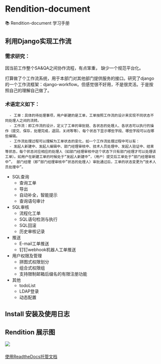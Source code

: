 # Rendition-document
:books: Rendition-document 学习手册

## 利用Django实现工作流

### 需求研究：
因当前工作整个SA&QA之间协作流程，有点笨重， 缺少一个规范平台化。

打算做了个工作流系统，用于本部门对其他部门提供服务的接口。研究了django的一个工作流框架：django-workflow。但感觉很不好用，不是很灵活。于是按照自己的理解自己做了。

### 术语定义如下：

```
  - 工单：具体的待处理事项，用户新建的是工单，工单按照工作流的设计来实现不同状态不同处理人之间的流转。
  - 工作流：即工作流的设计，定义了工单的审批链、各状态的处理人、各状态可以执行的操作（提交、保存，处理完成，退回，关闭等等）、每个状态下显示哪些字段、哪些字段可以在哪些编辑。
  - 工作流处理过程可以理解为工单状态的变化，如一个工作流处理过程中可以有：
  - 发起人新建中、发起人编辑中、部门经理审核中、技术人员处理中、发起人验证中、结束等状态，每个状态对应相应的处理人（如部门经理审核中这个状态下只有部门经理才可以处理该工单）。如用户在新建工单的时候处于“发起人新建中”，（用户）提交后工单处于“部门经理审核中”， 部门经理（即“部门经理审核中”状态的处理人）审批通过后，工单的状态变更为“技术人员处理中”。
```
- SQL查询
    - 查询工单 
    - 导出
    - 自动补全，智能提示 
    - 查询语句审计
- SQL审核
    - 流程化工单
    - SQL语句检测与执行
    - SQL回滚
    - 历史审核记录
- 推送
    - E-mail工单推送
    - 钉钉webhook机器人工单推送
- 用户权限及管理
    - 拼图式权限划分
    - 组合式权限组
    - 支持限制邮箱后缀名的有限注册功能
- 其他
    - todoList
    - LDAP登录  
    - 动态配置 

## Install 安装及使用日志


## Rendition 展示图

![](http://image-file.chengyangyang.com/Rendition-logo.png)

###
[使用ReadtheDocs托管文档](ddd)
